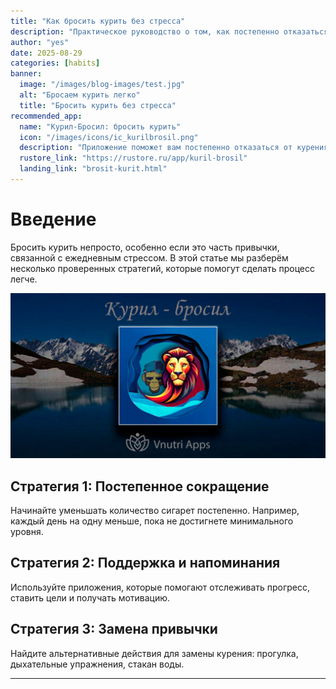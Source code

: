 ```yaml
---
title: "Как бросить курить без стресса"
description: "Практическое руководство о том, как постепенно отказаться от курения, снизить тревогу и выработать новые привычки."
author: "yes"
date: 2025-08-29
categories: [habits]
banner:
  image: "/images/blog-images/test.jpg"
  alt: "Бросаем курить легко"
  title: "Бросить курить без стресса"
recommended_app:
  name: "Курил-Бросил: бросить курить"
  icon: "/images/icons/ic_kurilbrosil.png"
  description: "Приложение поможет вам постепенно отказаться от курения и следить за прогрессом."
  rustore_link: "https://rustore.ru/app/kuril-brosil"
  landing_link: "brosit-kurit.html"
---
```


# Введение

Бросить курить непросто, особенно если это часть привычки, связанной с ежедневным стрессом. В этой статье мы разберём несколько проверенных стратегий, которые помогут сделать процесс легче.

![Пример картинки]( /images/image_kurilbrosil.jpg "Путь к свободе от никотина")

## Стратегия 1: Постепенное сокращение

Начинайте уменьшать количество сигарет постепенно. Например, каждый день на одну меньше, пока не достигнете минимального уровня.

## Стратегия 2: Поддержка и напоминания

Используйте приложения, которые помогают отслеживать прогресс, ставить цели и получать мотивацию.

## Стратегия 3: Замена привычки

Найдите альтернативные действия для замены курения: прогулка, дыхательные упражнения, стакан воды.

---




